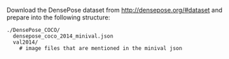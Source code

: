 Download the DensePose dataset from http://densepose.org/#dataset and prepare into the following structure:
```
./DensePose_COCO/
  densepose_coco_2014_minival.json
  val2014/
    # image files that are mentioned in the minival json
```